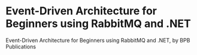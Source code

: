 # Event-Driven Architecture for Beginners using RabbitMQ and .NET
 Event-Driven Architecture for Beginners using RabbitMQ and .NET, by BPB Publications
